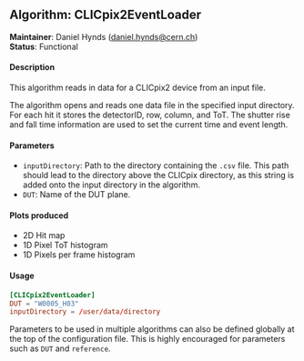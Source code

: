## Algorithm: CLICpix2EventLoader
**Maintainer**: Daniel Hynds (<daniel.hynds@cern.ch>)   
**Status**: Functional   

#### Description
This algorithm reads in data for a CLICpix2 device from an input file.

The algorithm opens and reads one data file in the specified input directory. For each hit it stores the detectorID, row, column, and ToT. The shutter rise and fall time information are used to set the current time and event length.

#### Parameters
* `inputDirectory`: Path to the directory containing the `.csv` file. This path should lead to the directory above the CLICpix directory, as this string is added onto the input directory in the algorithm.
* `DUT`: Name of the DUT plane.

#### Plots produced
* 2D Hit map
* 1D Pixel ToT histogram
* 1D Pixels per frame histogram

#### Usage
```toml
[CLICpix2EventLoader]
DUT = "W0005_H03"
inputDirectory = /user/data/directory
```
Parameters to be used in multiple algorithms can also be defined globally at the top of the configuration file. This is highly encouraged for parameters such as `DUT` and `reference`.
